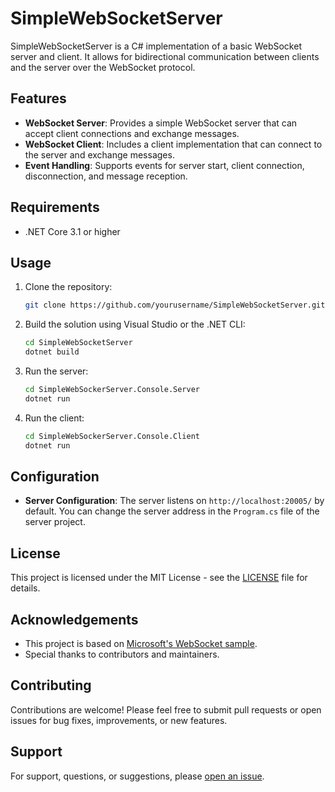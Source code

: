 # SimpleWebSocketServer

SimpleWebSocketServer is a C# implementation of a basic WebSocket server and client. It allows for bidirectional communication between clients and the server over the WebSocket protocol.

## Features

- **WebSocket Server**: Provides a simple WebSocket server that can accept client connections and exchange messages.
- **WebSocket Client**: Includes a client implementation that can connect to the server and exchange messages.
- **Event Handling**: Supports events for server start, client connection, disconnection, and message reception.

## Requirements

- .NET Core 3.1 or higher

## Usage

1. Clone the repository:

    ```bash
    git clone https://github.com/yourusername/SimpleWebSocketServer.git
    ```

2. Build the solution using Visual Studio or the .NET CLI:

    ```bash
    cd SimpleWebSocketServer
    dotnet build
    ```

3. Run the server:

    ```bash
    cd SimpleWebSockerServer.Console.Server
    dotnet run
    ```

4. Run the client:

    ```bash
    cd SimpleWebSockerServer.Console.Client
    dotnet run
    ```

## Configuration

- **Server Configuration**: The server listens on `http://localhost:20005/` by default. You can change the server address in the `Program.cs` file of the server project.

## License

This project is licensed under the MIT License - see the [LICENSE](LICENSE) file for details.

## Acknowledgements

- This project is based on [Microsoft's WebSocket sample](https://docs.microsoft.com/en-us/dotnet/api/system.net.websockets.websocket).
- Special thanks to contributors and maintainers.

## Contributing

Contributions are welcome! Please feel free to submit pull requests or open issues for bug fixes, improvements, or new features.

## Support

For support, questions, or suggestions, please [open an issue](https://github.com/yourusername/SimpleWebSocketServer/issues).
